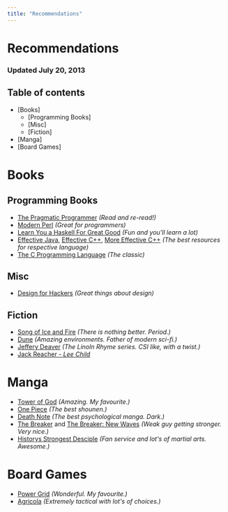 ```yaml
---
title: "Recommendations"
---
```


Recommendations
===============

### Updated July 20, 2013

## Table of contents

* [Books]
    * [Programming Books]
    * [Misc]
    * [Fiction]
* [Manga]
* [Board Games]

Books
=====

Programming Books
-----------------

* [The Pragmatic Programmer][] *(Read and re-read!)*
* [Modern Perl][] *(Great for programmers)*
* [Learn You a Haskell For Great Good][] *(Fun and you'll learn a lot)*
* [Effective Java][], [Effective C++][scottmeyers], [More Effective C++][scottmeyers] *(The best resources for respective language)*
* [The C Programming Language][K&R] *(The classic)*

Misc
----

* [Design for Hackers][] *(Great things about design)*

Fiction
-------

* [Song of Ice and Fire][] *(There is nothing better. Period.)*
* [Dune][] *(Amazing environments. Father of modern sci-fi.)*
* [Jeffery Deaver][] *(The Linoln Rhyme series. CSI like, with a twist.)*
* [Jack Reacher - *Lee Child*][lee child]


Manga
=====

* [Tower of God][] *(Amazing. My favourite.)*
* [One Piece][] *(The best shounen.)*
* [Death Note][] *(The best psychological manga. Dark.)*
* [The Breaker][] and [The Breaker: New Waves][] *(Weak guy getting stronger. Very nice.)*
* [Historys Strongest Desciple][] *(Fan service and lot's of martial arts. Awesome.)*

Board Games
===========

* [Power Grid][] *(Wonderful. My favourite.)*
* [Agricola][] *(Extremely tactical with lot's of choices.)*

[The Pragmatic Programmer]: http://pragprog.com/the-pragmatic-programmer "The Pragmatic Programmer"
[Code Complete]: http://cc2e.com/ "Code Complete"
[Modern Perl]: http://www.modernperlbooks.com/ "Modern Perl"
[Learn You a Haskell For Great Good]: http://learnyouahaskell.com/ "Learn Haskell the fun way!"
[Effective Java]: http://java.sun.com/docs/books/effective/ "Effective Java"
[scottmeyers]: http://aristeia.com/books.html "Scott Meyers books Effective C++, More Effective C++"
[K&R]: http://cm.bell-labs.com/cm/cs/cbook/

[Design for Hackers]: http://www.designforhackers.com/ "Design for Hackers"
[stq]: http://stackoverflow.com/questions/1711/what-is-the-single-most-influential-book-every-programmer-should-read "What is the single most influential book every programmer should read?"

[Song of Ice and Fire]: http://en.wikipedia.org/wiki/A_Song_of_Ice_and_Fire "Wikipedia A Song of Ice and Fire"
[Dune]: http://en.wikipedia.org/wiki/Dune_%28novel%29 "Wikipedia Dune"
[Jeffery Deaver]: http://en.wikipedia.org/wiki/Jeffery_Deaver "Jeffery Deaver"
[maiden]: http://jefferydeaver.com/Novels_/A_Maiden_s_Grave/a_maiden_s_grave.html "A Maiden's Grave"
[The Cold Moon]: http://www.jefferydeaver.com/Novels_/ColdMoon/coldmoon.html "The Cold Moon"
[The Sleeping Doll]: http://www.jefferydeaver.com/Novels_/SleepingDoll/sleepingdoll.html "The Sleeping Doll"
[lee child]: http://www.leechild.com/ "Lee Child - Author of the Jack Reacher series."

[Tower of God]: http://www.batoto.net/comic/_/comics/tower-of-god-r1
[One Piece]: http://www.batoto.net/comic/_/comics/one-piece-r39
[Death Note]: http://www.mangareader.net/113/death-note.html
[The Breaker]: http://www.mangareader.net/530/the-breaker.html
[The Breaker: New Waves]: http://www.mangareader.net/the-breaker-new-waves
[Historys Strongest Desciple]: http://www.mangareader.net/337/historys-strongest-disciple-kenichi.html

[Power Grid]: http://boardgamegeek.com/boardgame/2651/power-grid "Power Grid. My favourite board game."
[Agricola]: http://boardgamegeek.com/boardgame/31260/agricola "Agricola. An amazing board game."

